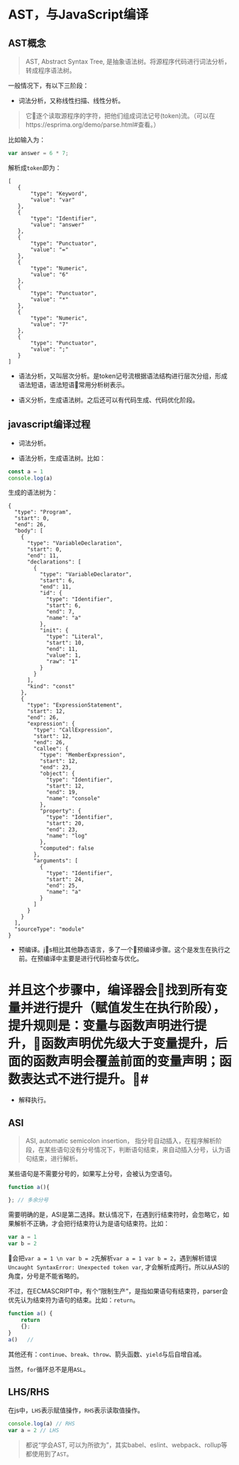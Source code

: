 # AST，与JavaScript编译

## AST概念

> AST, Abstract Syntax Tree, 是抽象语法树。将源程序代码进行词法分析，转成程序语法树。

一般情况下，有以下三阶段：

+ 词法分析，又称线性扫描、线性分析。

 > 它逐个读取源程序的字符，把他们组成词法记号(token)流。（可以在https://esprima.org/demo/parse.html#查看。）

 比如输入为：

 ```javascript
 var answer = 6 * 7;
 ```

 解析成`token`即为：

 ```
 [
    {
        "type": "Keyword",
        "value": "var"
    },
    {
        "type": "Identifier",
        "value": "answer"
    },
    {
        "type": "Punctuator",
        "value": "="
    },
    {
        "type": "Numeric",
        "value": "6"
    },
    {
        "type": "Punctuator",
        "value": "*"
    },
    {
        "type": "Numeric",
        "value": "7"
    },
    {
        "type": "Punctuator",
        "value": ";"
    }
]
 ```

+ 语法分析，又叫层次分析。是token记号流根据语法结构进行层次分组，形成语法短语，语法短语常用分析树表示。

+ 语义分析，生成语法树。之后还可以有代码生成、代码优化阶段。

## javascript编译过程

+ 词法分析。

+ 语法分析，生成语法树。比如：

```javascript
const a = 1
console.log(a)
```

生成的语法树为：

```
{
  "type": "Program",
  "start": 0,
  "end": 26,
  "body": [
    {
      "type": "VariableDeclaration",
      "start": 0,
      "end": 11,
      "declarations": [
        {
          "type": "VariableDeclarator",
          "start": 6,
          "end": 11,
          "id": {
            "type": "Identifier",
            "start": 6,
            "end": 7,
            "name": "a"
          },
          "init": {
            "type": "Literal",
            "start": 10,
            "end": 11,
            "value": 1,
            "raw": "1"
          }
        }
      ],
      "kind": "const"
    },
    {
      "type": "ExpressionStatement",
      "start": 12,
      "end": 26,
      "expression": {
        "type": "CallExpression",
        "start": 12,
        "end": 26,
        "callee": {
          "type": "MemberExpression",
          "start": 12,
          "end": 23,
          "object": {
            "type": "Identifier",
            "start": 12,
            "end": 19,
            "name": "console"
          },
          "property": {
            "type": "Identifier",
            "start": 20,
            "end": 23,
            "name": "log"
          },
          "computed": false
        },
        "arguments": [
          {
            "type": "Identifier",
            "start": 24,
            "end": 25,
            "name": "a"
          }
        ]
      }
    }
  ],
  "sourceType": "module"
}
```

+ 预编译。js相比其他静态语言，多了一个预编译步骤。这个是发生在执行之前。在预编译中主要是进行代码检查与优化。

# 并且这个步骤中，编译器会找到所有变量并进行提升（赋值发生在执行阶段），提升规则是：变量与函数声明进行提升，函数声明优先级大于变量提升，后面的函数声明会覆盖前面的变量声明；函数表达式不进行提升。#

+ 解释执行。

## ASI

> ASI, automatic semicolon insertion， 指分号自动插入，在程序解析阶段，在某些语句没有分号情况下，判断语句结束，来自动插入分号，认为语句结束，进行解析。

某些语句是不需要分号的，如果写上分号，会被认为空语句。

```javascript
function a(){

}; // 多余分号
```

需要明确的是，ASI是第二选择。默认情况下，在遇到行结束符时，会忽略它，如果解析不正确，才会把行结束符认为是语句结束符。比如：

```javascript
var a = 1
var b = 2
```

会把`var a = 1 \n var b = 2`先解析`var a = 1 var b = 2`，遇到解析错误`Uncaught SyntaxError: Unexpected token var`, 才会解析成两行。所以从ASI的角度，分号是不能省略的。

不过，在ECMASCRIPT中，有个”限制生产“，是指如果语句有结束符，parser会优先认为结束符为语句的结束。比如：`return`。

```javascript
function a() {
    return
    {};
}
a()   //
```

其他还有：`continue`、`break`、`throw`、箭头函数、`yield`与后自增自减。

当然，`for`循环总不是用`ASL`。

## LHS/RHS

在js中，`LHS`表示赋值操作，`RHS`表示读取值操作。

```javascript
console.log(a) // RHS
var a = 2 // LHS
```

> 都说“学会AST, 可以为所欲为”，其实babel、eslint、webpack、rollup等都使用到了`AST`。
